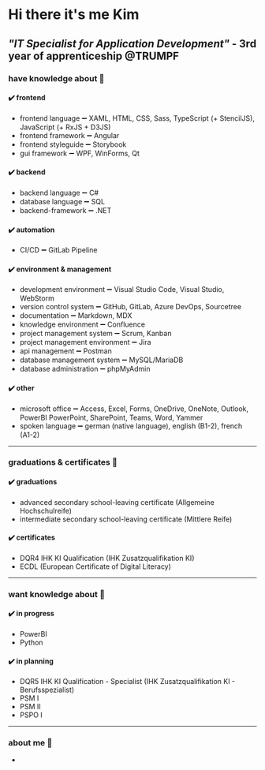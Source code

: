 # Hi there it's me Kim

## ***"IT Specialist for Application Development"*** - 3rd year of apprenticeship @TRUMPF

### have knowledge about 📘

#### ✔️ frontend

- frontend language ➖ XAML, HTML, CSS, Sass, TypeScript (+ StencilJS), JavaScript (+ RxJS + D3JS)
- frontend framework ➖ Angular
- frontend styleguide ➖ Storybook
- gui framework ➖ WPF, WinForms, Qt

#### ✔️ backend

- backend language ➖ C#
- database language ➖ SQL
- backend-framework ➖ .NET

#### ✔️ automation

- CI/CD ➖ GitLab Pipeline

#### ✔️ environment & management

- development environment ➖ Visual Studio Code, Visual Studio, WebStorm
- version control system ➖ GitHub, GitLab, Azure DevOps, Sourcetree
- documentation ➖ Markdown, MDX
- knowledge environment ➖ Confluence
- project management system ➖ Scrum, Kanban
- project management environment ➖ Jira
- api management ➖ Postman
- database management system ➖ MySQL/MariaDB
- database administration ➖ phpMyAdmin

#### ✔️ other

- microsoft office ➖ Access, Excel, Forms, OneDrive, OneNote, Outlook, PowerBI PowerPoint, SharePoint, Teams, Word, Yammer
- spoken language ➖ german (native language), english (B1-2), french (A1-2)

---

### graduations & certificates 📃

#### ✔️ graduations

- advanced secondary school-leaving certificate (Allgemeine Hochschulreife)
- intermediate secondary school-leaving certificate (Mittlere Reife)

#### ✔️ certificates

- DQR4 IHK KI Qualification (IHK Zusatzqualifikation KI)
- ECDL (European Certificate of Digital Literacy)

---
### want knowledge about 📖

#### ✔️ in progress

- PowerBI
- Python

#### ✔️ in planning

- DQR5 IHK KI Qualification - Specialist (IHK Zusatzqualifikation KI - Berufsspezialist)
- PSM I
- PSM II
- PSPO I

---

### about me 🙋

-

